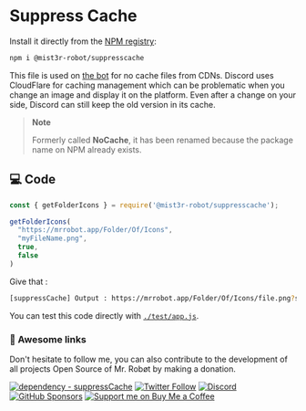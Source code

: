 # Suppress Cache

Install it directly from the [NPM registry](https://www.npmjs.com/package/suppresscache):

```bash
npm i @mist3r-robot/suppresscache
```

This file is used on [the bot](https://mrrobot.app) for no cache files from CDNs. 
Discord uses CloudFlare for caching management which can be problematic when you change an image and display it on the platform. 
Even after a change on your side, Discord can still keep the old version in its cache.

> **Note**
> 
> Formerly called **NoCache**, it has been renamed because the package name on NPM already exists.

## 💻 Code

```js
const { getFolderIcons } = require('@mist3r-robot/suppresscache');

getFolderIcons(
  "https://mrrobot.app/Folder/Of/Icons",
  "myFileName.png",
  true,
  false
)
```

Give that :

```bash
[suppressCache] Output : https://mrrobot.app/Folder/Of/Icons/file.png?suppressCache=gb0cqe0j
```

You can test this code directly with [`./test/app.js`](./test/app.js).

### 🎈 Awesome links

Don't hesitate to follow me, you can also contribute to the development of all projects Open Source of Mr. Robøt by making a donation.

[![dependency - suppressCache](https://img.shields.io/badge/dependency-suppresscache-red?logo=npm&logoColor=white&style=for-the-badge)](https://www.npmjs.com/package/@mist3r-robot/suppresscache)
[![Twitter Follow](https://img.shields.io/badge/Follow%20me%20on-Twitter-1DA1F2?&logo=Twitter&style=for-the-badge)](https://twitter.com/Thomasbnt_) [![Discord](https://img.shields.io/discord/367753345575944221?style=for-the-badge&logo=discord&logoColor=white&labelColor=5865F2&color=%2357F287)](https://mrrobot.app/discord) [![GitHub Sponsors](https://img.shields.io/badge/Sponsor%20me-%23EA54AE.svg?&style=for-the-badge&logo=github-sponsors&logoColor=white)](https://github.com/sponsors/thomasbnt) [![Support me on Buy Me a Coffee](https://img.shields.io/badge/-Support%20me-%23FFDD00?style=for-the-badge&logo=buy-me-a-coffee&logoColor=black)](https://www.buymeacoffee.com/thomasbnt?via=thomasbnt)
